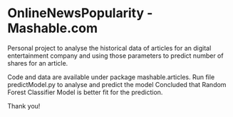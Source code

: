 # OnlineNewsPopularity - Mashable.com
Personal project to analyse the historical data of articles for an digital entertainment company and using those parameters to predict number of shares for an article.

Code and data are available under package mashable.articles. 
Run file predictModel.py to analyse and predict the model
Concluded that Random Forest Classifier Model is better fit for the prediction.

Thank you!
